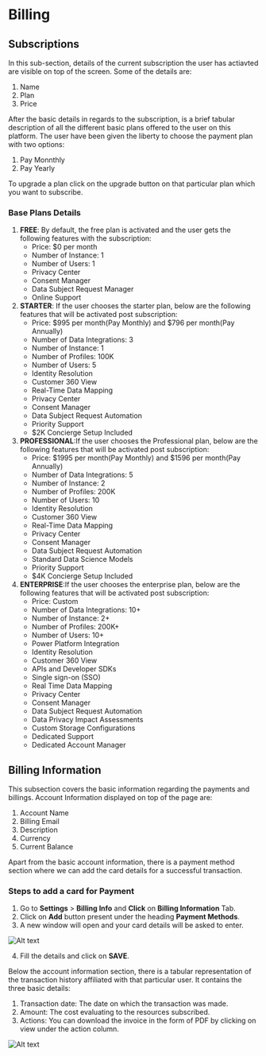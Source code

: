 # Billing

## Subscriptions
In this sub-section, details of the current subscription the user has actiavted are visible on top of the screen. Some of the details are:
1. Name
2. Plan
3. Price

After the basic details in regards to the subscription, is a brief tabular description of all the different basic plans offered to the user on this platform. The user have been given the liberty to choose the payment plan with two options:
1. Pay Monnthly
2. Pay Yearly

To upgrade a plan click on the upgrade button on that particular plan which you want to subscribe.

### Base Plans Details
1. **FREE**: By default, the free plan is activated and the user gets the following features with the subscription:
    - Price: $0 per month
    - Number of Instance: 1
    - Number of Users: 1
    - Privacy Center
    - Consent Manager
    - Data Subject Request Manager
    - Online Support
2. **STARTER**: If the user chooses the starter plan, below are the following features that will be activated post subscription:
    - Price: $995 per month(Pay Monthly) and $796 per month(Pay Annually)
    - Number of Data Integrations: 3
    - Number of Instance: 1
    - Number of Profiles: 100K
    - Number of Users: 5
    - Identity Resolution
    - Customer 360 View
    - Real-Time Data Mapping
    - Privacy Center
    - Consent Manager
    - Data Subject Request Automation
    - Priority Support
    - $2K Concierge Setup Included
3. **PROFESSIONAL**:If the user chooses the Professional plan, below are the following features that will be activated post subscription:
    - Price: $1995 per month(Pay Monthly) and $1596 per month(Pay Annually)
    - Number of Data Integrations: 5
    - Number of Instance: 2
    - Number of Profiles: 200K
    - Number of Users: 10
    - Identity Resolution
    - Customer 360 View
    - Real-Time Data Mapping
    - Privacy Center
    - Consent Manager
    - Data Subject Request Automation
    - Standard Data Science Models
    - Priority Support
    - $4K Concierge Setup Included
4. **ENTERPRISE**:If the user chooses the enterprise plan, below are the following features that will be activated post subscription:
    - Price: Custom
    - Number of Data Integrations: 10+
    - Number of Instance: 2+
    - Number of Profiles: 200K+
    - Number of Users: 10+
    - Power Platform Integration
    - Identity Resolution
    - Customer 360 View
    - APIs and Developer SDKs
    - Single sign-on (SSO)
    - Real Time Data Mapping
    - Privacy Center
    - Consent Manager
    - Data Subject Request Automation
    - Data Privacy Impact Assessments
    - Custom Storage Configurations
    - Dedicated Support
    - Dedicated Account Manager

## Billing Information
This subsection covers the basic information regarding the payments and billings. Account Information displayed on top of the page are:
1. Account Name
2. Billing Email
3. Description
4. Currency
5. Current Balance

Apart from the basic account information, there is a payment method section where we can add the card details for a successful transaction.

### Steps to add a card for Payment
1. Go to **Settings** > **Billing Info** and **Click** on **Billing Information** Tab.
2. Click on **Add** button present under the heading **Payment Methods**.
3. A new window will open and your card details will be asked to enter.

![Alt text](https://github.com/skypointcloud/platform/blob/master/docs/doc_snippets/payment.PNG?raw=true)

4. Fill the details and click on **SAVE**.

Below the account information section, there is a tabular representation of the transaction history affiliated with that particular user.
It contains the three basic details:
1. Transaction date: The date on which the transaction was made.
2. Amount: The cost evaluating to the resources subscribed.
3. Actions: You can download the invoice in the form of PDF by clicking on view under the action column.

![Alt text](https://github.com/skypointcloud/platform/blob/master/docs/doc_snippets/transactions.PNG?raw=true)